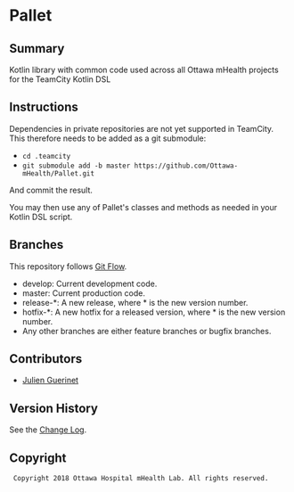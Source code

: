 # Pallet

## Summary
Kotlin library with common code used across all Ottawa mHealth projects for the TeamCity Kotlin DSL 

## Instructions
Dependencies in private repositories are not yet supported in TeamCity. This therefore needs to be added as a git submodule: 

-   `cd .teamcity`
-   `git submodule add -b master https://github.com/Ottawa-mHealth/Pallet.git`

And commit the result. 

You may then use any of Pallet's classes and methods as needed in your Kotlin DSL script. 

## Branches
This repository follows [Git Flow](https://nvie.com/posts/a-successful-git-branching-model/).

-   develop: Current development code.
-   master: Current production code. 
-   release-*: A new release, where * is the new version number. 
-   hotfix-*: A new hotfix for a released version, where * is the new version number. 
-   Any other branches are either feature branches or bugfix branches.

## Contributors
* [Julien Guerinet](https://github.com/jguerinet)

## Version History
See the [Change Log](CHANGELOG.md).

## Copyright
	 Copyright 2018 Ottawa Hospital mHealth Lab. All rights reserved.
